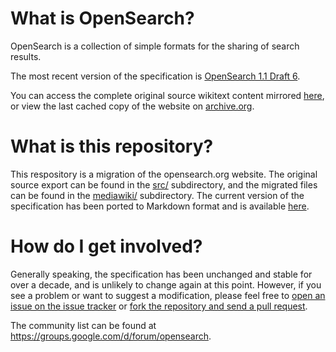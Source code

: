 # What is OpenSearch?

OpenSearch is a collection of simple formats for the sharing of search results.

The most recent version of the specification is [OpenSearch 1.1 Draft
6](opensearch-1-1-draft-6.md).

You can access the complete original source wikitext content mirrored [here](mediawiki/), 
or view the last cached copy of the website on [archive.org](http://web.archive.org/web/20180101090350/http://www.opensearch.org/Specifications/OpenSearch/1.1).

# What is this repository?

This respository is a migration of the opensearch.org website. The original source
export can be found in the [src/](src/) subdirectory, and the migrated files
can be found in the [mediawiki/](mediawiki/) subdirectory. The current version
of the specification has been ported to Markdown format and is available
[here](opensearch-1-1-draft-6.md).

# How do I get involved?

Generally speaking, the specification has been unchanged and stable for over a
decade, and is unlikely to change again at this point. However, if you see a
problem or want to suggest a modification, please feel free to [open an issue
on the issue tracker](https://github.com/dewitt/opensearch/issues) or [fork
the repository and send a pull
request](https://help.github.com/articles/creating-a-pull-request-from-a-fork/).


The community list can be found at
https://groups.google.com/d/forum/opensearch.
